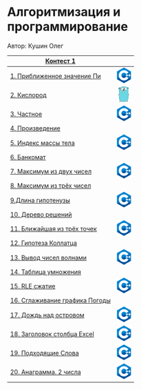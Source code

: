 # Алгоритмизация и программирование

Автор: Кушин Олег

|[Контест 1](https://contest.yandex.ru/contest/52142/problems/) |  |
| --- | :-: |
| [1. Приближенное значение Пи](/contest_01/01/main.cpp) | ![](./img/cpp.png) |
| [2. Кислород](/contest_01/02/main.go) |  ![](./img/go.png) |
| [3. Частное](/contest_01/03/main.cpp) | ![](./img/cpp.png) |
| [4. Произведение](/contest_01/04/main.go) | ![]() |
| [5. Индекс массы тела](/contest_01/05/main.cpp) | ![](/img/cpp.png) |
| [6. Банкомат](/contest_01/06/main.go) | ![]() |
| [7. Максимум из двух чисел](/contest_01/07/main.cpp) | ![](/img/cpp.png) |
| [8. Максимум из трёх чисел](/contest_01/08/main.go) | ![]() |
| [9.Длина гипотенузы](/contest_01/09/main.cpp) | ![](/img/cpp.png) |
| [10. Дерево решений](/contest_01/10/main.go) | ![]() |
| [11. Ближайшая из трёх точек](/contest_01/11/main.cpp) | ![](/img/cpp.png) |
| [12. Гипотеза Коллатца](/contest_01/12/main.go) | ![]() |
| [13. Вывод чисел волнами](/contest_01/13/main.cpp) | ![](/img/cpp.png) |
| [14. Таблица умножения](/contest_01/14/main.go) | ![]() |
| [15. RLE сжатие](/contest_01/15/main.cpp) | ![](/img/cpp.png) |
| [16. Сглаживание графика Погоды](/contest_01/16/main.go) | ![]() |
| [17. Дождь над островом](/contest_01/17/main.cpp) | ![](/img/cpp.png) |
| [18. Заголовок столбца Excel](/contest_01/18/main.cpp) | ![](/img/cpp.png) |
| [19. Подходящие Слова](/contest_01/19/main.cpp) | ![](/img/cpp.png) |
| [20. Анаграмма. 2 числа](/contest_01/20/main.cpp) | ![](/img/cpp.png) |
